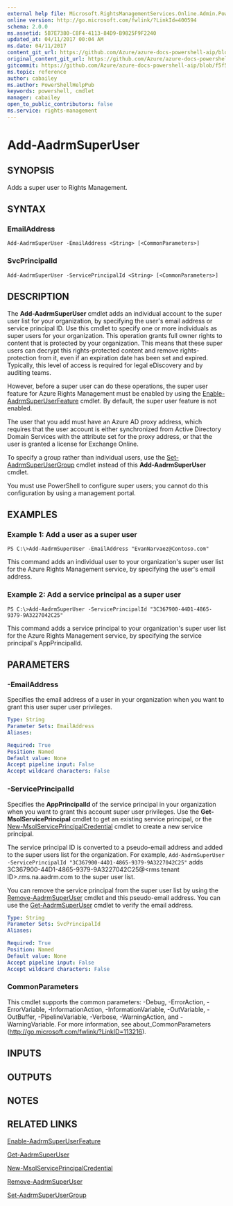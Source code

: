 ```yaml
---
external help file: Microsoft.RightsManagementServices.Online.Admin.PowerShell.dll-Help.xml
online version: http://go.microsoft.com/fwlink/?LinkId=400594
schema: 2.0.0
ms.assetid: 5B7E7380-C8F4-4113-84D9-B9825F9F2240
updated_at: 04/11/2017 00:04 AM
ms.date: 04/11/2017
content_git_url: https://github.com/Azure/azure-docs-powershell-aip/blob/release-ipclient/Azure%20Information%20Protection/AADRM/vlatest/Add-AadrmSuperUser.md
original_content_git_url: https://github.com/Azure/azure-docs-powershell-aip/blob/release-ipclient/Azure%20Information%20Protection/AADRM/vlatest/Add-AadrmSuperUser.md
gitcommit: https://github.com/Azure/azure-docs-powershell-aip/blob/f5f5beb6909618ca9d702cbac2e7b1453da63c7a
ms.topic: reference
author: cabailey
ms.author: PowerShellHelpPub
keywords: powershell, cmdlet
manager: cabailey
open_to_public_contributors: false
ms.service: rights-management
---
```


# Add-AadrmSuperUser

## SYNOPSIS
Adds a super user to Rights Management.

## SYNTAX

### EmailAddress
```
Add-AadrmSuperUser -EmailAddress <String> [<CommonParameters>]
```

### SvcPrincipalId
```
Add-AadrmSuperUser -ServicePrincipalId <String> [<CommonParameters>]
```

## DESCRIPTION
The **Add-AadrmSuperUser** cmdlet adds an individual account to the super user list for your organization, by specifying the user's email address or service principal ID. Use this cmdlet to specify one or more individuals as super users for your organization. This operation grants full owner rights to content that is protected by your organization. This means that these super users can decrypt this rights-protected content and remove rights-protection from it, even if an expiration date has been set and expired. Typically, this level of access is required for legal eDiscovery and by auditing teams.

However, before a super user can do these operations, the super user feature for Azure Rights Management must be enabled by using the [Enable-AadrmSuperUserFeature](./Enable-AadrmSuperUserFeature.md) cmdlet. By default, the super user feature is not enabled.

The user that you add must have an Azure AD proxy address, which requires that the user account is either synchronized from Active Directory Domain Services with the attribute set for the proxy address, or that the user is granted a license for Exchange Online.

To specify a group rather than individual users, use the [Set-AadrmSuperUserGroup](./Set-AadrmSuperUserGroup.md) cmdlet instead of this **Add-AadrmSuperUser** cmdlet.

You must use PowerShell to configure super users; you cannot do this configuration by using a management portal.

## EXAMPLES

### Example 1: Add a user as a super user
```
PS C:\>Add-AadrmSuperUser -EmailAddress "EvanNarvaez@Contoso.com"
```

This command adds an individual user to your organization's super user list for the Azure Rights Management service, by specifying the user's email address.

### Example 2: Add a service principal as a super user
```
PS C:\>Add-AadrmSuperUser -ServicePrincipalId "3C367900-44D1-4865-9379-9A3227042C25"
```

This command adds a service principal to your organization's super user list for the Azure Rights Management service, by specifying the service principal's AppPrincipalId.

## PARAMETERS

### -EmailAddress
Specifies the email address of a user in your organization when you want to grant this user super user privileges.

```yaml
Type: String
Parameter Sets: EmailAddress
Aliases:

Required: True
Position: Named
Default value: None
Accept pipeline input: False
Accept wildcard characters: False
```

### -ServicePrincipalId
Specifies the **AppPrincipalId** of the service principal in your organization when you want to grant this account super user privileges. Use the **Get-MsolServicePrincipal** cmdlet to get an existing service principal, or the [New-MsolServicePrincipalCredential](./New-MsolServicePrincipalCredential.md) cmdlet to create a new service principal.

The service principal ID is converted to a pseudo-email address and added to the super users list for the organization. For example, `Add-AadrmSuperUser -ServicePrincipalId "3C367900-44D1-4865-9379-9A3227042C25"` adds 3C367900-44D1-4865-9379-9A3227042C25@\<rms tenant ID\>.rms.na.aadrm.com to the super user list.

You can remove the service principal from the super user list by using the [Remove-AadrmSuperUser](./Remove-AadrmSuperUser.md) cmdlet and this pseudo-email address. You can use the [Get-AadrmSuperUser](./Get-AadrmSuperUser.md) cmdlet to verify the email address.

```yaml
Type: String
Parameter Sets: SvcPrincipalId
Aliases:

Required: True
Position: Named
Default value: None
Accept pipeline input: False
Accept wildcard characters: False
```

### CommonParameters
This cmdlet supports the common parameters: -Debug, -ErrorAction, -ErrorVariable, -InformationAction, -InformationVariable, -OutVariable, -OutBuffer, -PipelineVariable, -Verbose, -WarningAction, and -WarningVariable. For more information, see about_CommonParameters (http://go.microsoft.com/fwlink/?LinkID=113216).

## INPUTS

## OUTPUTS

## NOTES

## RELATED LINKS

[Enable-AadrmSuperUserFeature](./Enable-AadrmSuperUserFeature.md)

[Get-AadrmSuperUser](./Get-AadrmSuperUser.md)

[New-MsolServicePrincipalCredential](./New-MsolServicePrincipalCredential.md)

[Remove-AadrmSuperUser](./Remove-AadrmSuperUser.md)

[Set-AadrmSuperUserGroup](./Set-AadrmSuperUserGroup.md)
